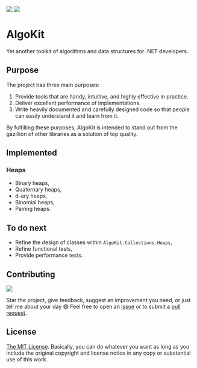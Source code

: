 [![][build-img]][build]
[![][nuget-img]][nuget]

[build]:     https://ci.appveyor.com/project/PatrykGobiowski/algo-kit
[build-img]: https://ci.appveyor.com/api/projects/status/hrpmwirp95ib56qb?svg=true
[nuget]:     https://www.nuget.org/packages/AlgoKit
[nuget-img]: https://badge.fury.io/nu/AlgoKit.svg

# AlgoKit
Yet another toolkit of algorithms and data structures for .NET developers. 

## Purpose
The project has three main purposes:

1. Provide tools that are handy, intuitive, and highly effective in practice.
2. Deliver excellent performance of implementations.
3. Write heavily documented and carefully designed code so that people can easily understand it and learn from it.

By fulfilling these purposes, AlgoKit is intended to stand out from the gazillion of other libraries as a solution of top quality.

## Implemented

### Heaps
* Binary heaps,
* Quaternary heaps,
* d-ary heaps,
* Binomial heaps,
* Pairing heaps.

## To do next
* Refine the design of classes within `AlgoKit.Collections.Heaps`,
* Refine functional tests,
* Provide performance tests.

## Contributing
[![][email-img]](mailto:ortorektyk@gmail.com)

Star the project, give feedback, suggest an improvement you need, or just tell me about your day :smile: Feel free to open an [issue] or to submit a [pull request].

## License
[The MIT License](LICENSE). Basically, you can do whatever you want as long as you include the original copyright and license notice in any copy or substantial use of this work.

[email-img]: https://img.shields.io/badge/email-to%20ortorektyk%40gmail.com-brightgreen.svg
[issue]: https://github.com/pgolebiowski/algo-kit/issues
[pull request]: https://github.com/pgolebiowski/algo-kit/pulls
